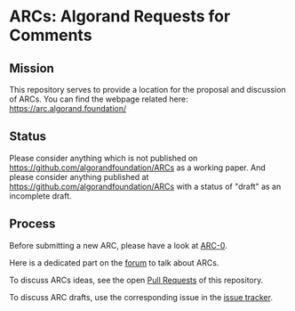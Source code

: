 # ARCs: Algorand Requests for Comments

## Mission
This repository serves to provide a location for the proposal and discussion of ARCs.
You can find the webpage related here: https://arc.algorand.foundation/

## Status
Please consider anything which is not published on https://github.com/algorandfoundation/ARCs as a working paper.
And please consider anything published at https://github.com/algorandfoundation/ARCs with a status of "draft" as an incomplete draft.

## Process
Before submitting a new ARC, please have a look at [ARC-0](ARCs/arc-0000.md).

Here is a dedicated part on the [forum](https://forum.algorand.org/c/arc/19) to talk  about ARCs.

To discuss ARCs ideas, see the open [Pull Requests](https://github.com/algorandfoundation/ARCs/pulls) of this repository. 

To discuss ARC drafts, use the corresponding issue in the [issue tracker](https://github.com/algorandfoundation/ARCs/issues).
